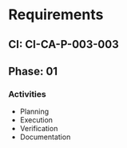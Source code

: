 # Requirements

## CI: CI-CA-P-003-003
## Phase: 01

### Activities
- Planning
- Execution
- Verification
- Documentation
